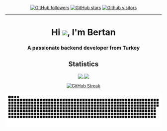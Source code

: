 <div align="center">

[![GitHub followers](https://img.shields.io/github/followers/wiaoj?style=flat&logo=github)](https://github.com/wiaoj?tab=followers)
[![GitHub stars](https://img.shields.io/github/stars/wiaoj?style=flat&logo=github&)](https://github.com/wiaoj?tab=repositories)
[![Github visitors](https://visitor-badge.glitch.me/badge?page_id=wiaoj.visitor-badge)](https://gitHub.com/wiaoj)

<!-- <img src=""> -->
<hr>

### <h1 align="center">Hi <img src="https://raw.githubusercontent.com/MartinHeinz/MartinHeinz/master/wave.gif" width="30px">, I'm Bertan</h1>
<h3 align="center">A passionate backend developer from Turkey</h3>

<!--
**wiaoj/wiaoj** is a ✨ _special_ ✨ repository because its `README.md` (this file) appears on your GitHub profile.
Here are some ideas to get you started:
- 🔭 I’m currently working on ...
- 🌱 I’m currently learning ...
- 👯 I’m looking to collaborate on ...
- 🤔 I’m looking for help with ...
- 💬 Ask me about ...
- 📫 How to reach me: ...
- 😄 Pronouns: ...
- ⚡ Fun fact: ...
-->

 ## Statistics

<a href="https://github.com/wiaoj">
  <img align="center" src="https://github-readme-stats.vercel.app/api?username=wiaoj&show_icons=true&bg_color=0d1117&text_color=c8cdd0&title_color=3366ff&icon_color=3366ff&hide_border=true"/>
</a>

<a href="https://github.com/wiaoj">
  <img align="center" src="https://github-readme-stats.vercel.app/api/top-langs/?username=wiaoj&bg_color=0d1117&text_color=c8cdd0&title_color=3366ff&hide_border=true&layout=compact&langs_count=10"/>
</a>


[![GitHub Streak](https://github-readme-streak-stats.herokuapp.com?user=wiaoj&theme=buefy-dark&hide_border=true&border_radius=0&date_format=j%20M%5B%20Y%5D&background=0D1117&stroke=313F56&ring=601BDD&fire=2D5CDD&currStreakNum=2DB4DD&sideNums=1B96DD&sideLabels=077ADD&currStreakLabel=5C07DD)](https://git.io/streak-stats)

  
</div>

<picture>
  <source media="(prefers-color-scheme: dark)" srcset="https://raw.githubusercontent.com/wiaoj/wiaoj/output/github-contribution-grid-snake-dark.svg" />
  <source media="(prefers-color-scheme: light)" srcset="https://raw.githubusercontent.com/wiaoj/wiaoj/output/github-contribution-grid-snake.svg" />
  <img alt="snake-animation" src="https://raw.githubusercontent.com/wiaoj/wiaoj/output/github-contribution-grid-snake.svg" />
</picture>
